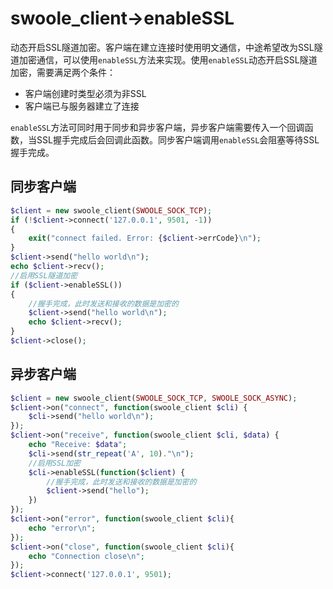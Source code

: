 # swoole_client->enableSSL

动态开启SSL隧道加密。客户端在建立连接时使用明文通信，中途希望改为SSL隧道加密通信，可以使用`enableSSL`方法来实现。使用`enableSSL`动态开启SSL隧道加密，需要满足两个条件：

* 客户端创建时类型必须为非SSL
* 客户端已与服务器建立了连接

`enableSSL`方法可同时用于同步和异步客户端，异步客户端需要传入一个回调函数，当SSL握手完成后会回调此函数。同步客户端调用`enableSSL`会阻塞等待SSL握手完成。

同步客户端
----
```php
$client = new swoole_client(SWOOLE_SOCK_TCP);
if (!$client->connect('127.0.0.1', 9501, -1))
{
    exit("connect failed. Error: {$client->errCode}\n");
}
$client->send("hello world\n");
echo $client->recv();
//启用SSL隧道加密
if ($client->enableSSL())
{
	//握手完成，此时发送和接收的数据是加密的
	$client->send("hello world\n");
	echo $client->recv();
}
$client->close();
```

异步客户端
----
```php
$client = new swoole_client(SWOOLE_SOCK_TCP, SWOOLE_SOCK_ASYNC);
$client->on("connect", function(swoole_client $cli) {
    $cli->send("hello world\n");
});
$client->on("receive", function(swoole_client $cli, $data) {
    echo "Receive: $data";
    $cli->send(str_repeat('A', 10)."\n");
	//启用SSL加密
	$cli->enableSSL(function($client) {	
		//握手完成，此时发送和接收的数据是加密的
		$client->send("hello");
	})
});
$client->on("error", function(swoole_client $cli){
    echo "error\n";
});
$client->on("close", function(swoole_client $cli){
    echo "Connection close\n";
});
$client->connect('127.0.0.1', 9501);
```